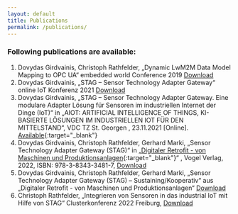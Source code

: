 ```yaml
---
layout: default
title: Publications
permalink: /publications/
---
```


### Following publications are available:  
1. Dovydas Girdvainis, Christoph Rathfelder, „Dynamic LwM2M Data Model Mapping to OPC UA“ embedded world Conference 2019 <a href="{{site.baseurl}}/assets/resources/publications/LwM2M Mapping paper.pdf" download>Download</a>  
2. Dovydas Girdvainis, „STAG – Sensor Technology Adapter Gateway“ online IoT Konferenz 2021 <a href="{{site.baseurl}}/assets/resources/publications/STAG_IoT_Konferenz.pdf" download>Download</a>  
3. Dovydas Girdvainis, „STAG – Sensor Technology Adapter Gateway. Eine modulare Adapter Lösung für Sensoren im industriellen Internet der Dinge (IoT)“ in „AIOT: ARTIFICIAL INTELLIGENCE OF THINGS, KI-BASIERTE LÖSUNGEN IM INDUSTRIELLEN IOT FÜR DEN MITTELSTAND“, VDC TZ St. Georgen , 23.11.2021 [Online]. [Available](https://vdc-tz-stgeorgen.de/23-11-2021-iot-ki-im-mittelstand/){:target="_blank"} 
4. Dovydas Girdvainis, Christoph Rathfelder, Gerhard Marki, „Sensor Technology Adapter Gateway (STAG)“ in „[Digitaler Retrofit - von Maschinen und Produktionsanlagen](https://vogel-fachbuch.de/maschinenbau/konstruktion/1018-digitaler-retrofit){:target="_blank"}“ , Vogel Verlag, 2022, ISBN: 978-3-8343-3481-7, <a href="{{site.baseurl}}/assets/resources/publications/Kapitel7_Digitaler_Retrofit.pdf" download>Download</a> 
5. Dovydas Girdvainis, Christoph Rathfelder, Gerhard Marki, „Sensor Technology Adapter Gateway (STAG) –
Sustaining/Kooperativ“ aus „Digitaler Retrofit - von Maschinen und Produktionsanlagen“ <a href="{{site.baseurl}}/assets/resources/publications/Kapitel7_Digitaler_Retrofit.pdf" download>Download</a> 
6. Christoph Rathfelder, „Integrieren von Sensoren in das industrial IoT mit Hilfe von STAG“ Clusterkonferenz 2022 Freiburg, <a href="{{site.baseurl}}/assets/resources/publications/STAG_Clusterkonferenz_220518.pdf" download>Download</a>  
